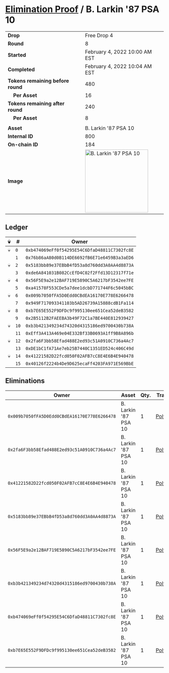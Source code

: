 # [Elimination Proof](./readme.md) / B. Larkin &#039;87 PSA 10

|||
|---|---|
| **Drop** | Free Drop 4 |
| **Round** | 8 |
| **Started** | February 4, 2022 10:00 AM EST |
| **Completed** | February 4, 2022 10:04 AM EST |
| **Tokens remaining before round** | 480 |
| **&nbsp;&nbsp;&nbsp;&nbsp;Per Asset** | 16 |
| **Tokens remaining after round** | 240 |
| **&nbsp;&nbsp;&nbsp;&nbsp;Per Asset** | 8 |
| | |
| **Asset** | B. Larkin &#039;87 PSA 10 |
| **Internal ID** | 800 |
| **On-chain ID** | 184 |
| **Image** | <img src="https://tcdn.blokpax.com/957181fa-d416-492d-a88d-3750157c24cd/889e4c4715fd7ef837a028cb3e32edc8c47e53de1ec821e0a029db2faed039f4.jpg" height="200" alt="B. Larkin &#039;87 PSA 10" /> |

## Ledger

| 💀 | # | Owner |
| --- | --- | --- |
| 💀 | `0` | `0xb474069eFf0f54295E54C6DfaD48811C7302fc8E` |
|  | `1` | `0x76b86aA80d0B114DE6692fB6E71e6459B3a3aED6` |
| 💀 | `2` | `0x5183bb89e37EBbB4fD53a8d760dd3A0AA4d8873A` |
|  | `3` | `0xde6A841031B082CcEfD4C02f2Ffd13D12317f71e` |
| 💀 | `4` | `0x56F5E9a2e12BAF719E5890C5A6217bF3542ee7FE` |
|  | `5` | `0xa41578F553CDe5a7dee1dcbD771744F6c5045bBC` |
| 💀 | `6` | `0x009b7050fFA5D0Edd0CBdEA16170E778E6266478` |
|  | `7` | `0x949F717093341103b5AD26739A15888cdB1Fa114` |
| 💀 | `8` | `0xb7E65E552F9DFDc9f995130ee651Cea52deB3582` |
|  | `9` | `0x2B5112B2FAEEBA3b49F72C1a7BE440E812939427` |
| 💀 | `10` | `0xb3b421349234d74320d4315186ed9700430b738A` |
|  | `11` | `0xEff3A413A469e04E332Bf33B0693A1ff9B8A896b` |
| 💀 | `12` | `0x2fa6F3bb58Efad488E2ed93c51A0910C736a4Ac7` |
|  | `13` | `0xDE1bC1fA71Ae7eb25B7440C1351ED524c406C49d` |
| 💀 | `14` | `0x41221582D22fcd050F02AFB7cC8E4E6B4E940478` |
|  | `15` | `0x40126f2224b4De9D625ecaFf4203FA971E569BbE` |


## Eliminations

| Owner | Asset | Qty. | Transaction |
| --- | --- | --- | --- |
| `0x009b7050fFA5D0Edd0CBdEA16170E778E6266478` | B. Larkin '87 PSA 10 | 1 | [Polygonscan](https://polygonscan.com/tx/0x91997e6782d5a38c730150a824a59aa3bfa1471d31a29a8d0d9ba9da706b7e1d) |
| `0x2fa6F3bb58Efad488E2ed93c51A0910C736a4Ac7` | B. Larkin '87 PSA 10 | 1 | [Polygonscan](https://polygonscan.com/tx/0xd648602ce5c16186b892f80c9738c9018a159734c367861b0adc3bb1e7cb75b3) |
| `0x41221582D22fcd050F02AFB7cC8E4E6B4E940478` | B. Larkin '87 PSA 10 | 1 | [Polygonscan](https://polygonscan.com/tx/0x22ec16d7118d5a364f151522ffde037c45eb599256da0ae4b0ee2ef28c79752e) |
| `0x5183bb89e37EBbB4fD53a8d760dd3A0AA4d8873A` | B. Larkin '87 PSA 10 | 1 | [Polygonscan](https://polygonscan.com/tx/0x01887864489248f15bb456af3f0d67d1a5a6bea2790e5a69a8428c4e8c73d76d) |
| `0x56F5E9a2e12BAF719E5890C5A6217bF3542ee7FE` | B. Larkin '87 PSA 10 | 1 | [Polygonscan](https://polygonscan.com/tx/0xcc9644200695236fc67c1c53e3d827f03d84ea5882b52b1370ba09516f063193) |
| `0xb3b421349234d74320d4315186ed9700430b738A` | B. Larkin '87 PSA 10 | 1 | [Polygonscan](https://polygonscan.com/tx/0xf6f4bbb5175b75a1a309058dd95783b34a3d463ce8cd72c888bbc572a828852f) |
| `0xb474069eFf0f54295E54C6DfaD48811C7302fc8E` | B. Larkin '87 PSA 10 | 1 | [Polygonscan](https://polygonscan.com/tx/0xd4edf18ec34e5b01c41293df32c04b43110bcef85e86915f3815419e9ca95b26) |
| `0xb7E65E552F9DFDc9f995130ee651Cea52deB3582` | B. Larkin '87 PSA 10 | 1 | [Polygonscan](https://polygonscan.com/tx/0x952c9427f995937febe9628609032faeb9be40ddb68cbe19d2dbcedaa349ec8a) |
